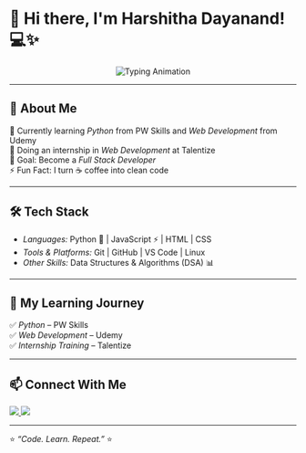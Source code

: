 # 👋 Hi there, I'm Harshitha Dayanand! 💻✨

<p align="center">
  <img src="https://readme-typing-svg.herokuapp.com?font=Fira+Code&weight=600&size=22&pause=1000&color=F74C84&center=true&vCenter=true&width=435&lines=Aspiring+Full+Stack+Developer;Python+%7C+Web+Development+%7C+DSA;Always+Learning+%26+Improving" alt="Typing Animation" />
</p>

---

## 🚀 About Me  
🌱 Currently learning *Python* from PW Skills and *Web Development* from Udemy  
💼 Doing an internship in *Web Development* at Talentize  
🎯 Goal: Become a *Full Stack Developer*  
⚡ Fun Fact: I turn ☕ coffee into clean code  

---

## 🛠 Tech Stack  
- *Languages:* Python 🐍 | JavaScript ⚡ | HTML | CSS  
- *Tools & Platforms:* Git | GitHub | VS Code | Linux  
- *Other Skills:* Data Structures & Algorithms (DSA) 📊  

---

## 📌 My Learning Journey  
✅ *Python* – PW Skills  
✅ *Web Development* – Udemy  
✅ *Internship Training* – Talentize  

---

## 📫 Connect With Me  
<p>
  <a href="https://www.linkedin.com/in/YOUR-LINKEDIN" target="_blank">
    <img src="https://img.shields.io/badge/LinkedIn-%230A66C2.svg?style=for-the-badge&logo=linkedin&logoColor=white" />
  </a>
  <a href="mailto:YOUR-EMAIL@example.com">
    <img src="https://img.shields.io/badge/Email-D14836.svg?style=for-the-badge&logo=gmail&logoColor=white" />
  </a>
</p>

---

⭐ *“Code. Learn. Repeat.”* ⭐
